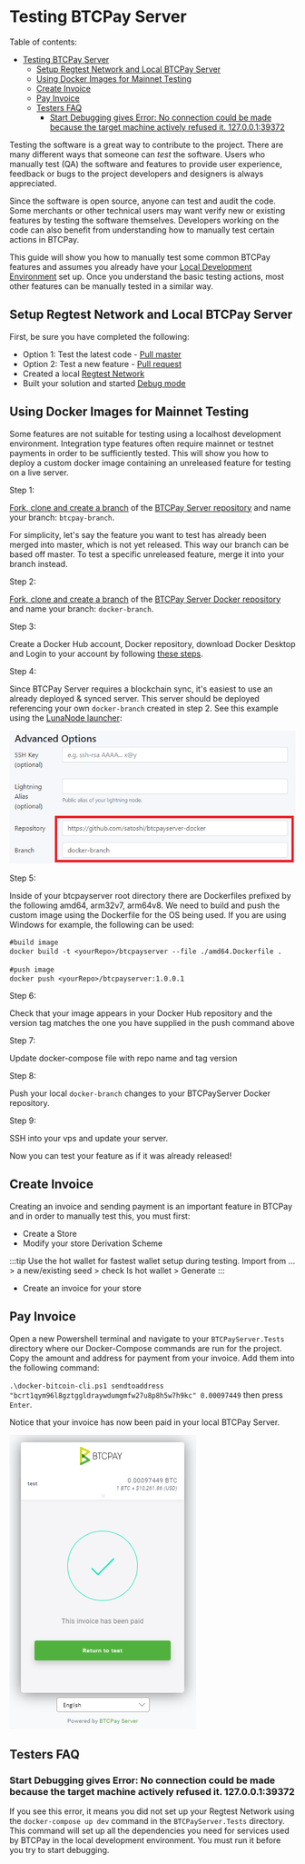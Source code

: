 # Testing BTCPay Server

Table of contents:

- [Testing BTCPay Server](#testing-btcpay-server)
  - [Setup Regtest Network and Local BTCPay Server](#setup-regtest-network-and-local-btcpay-server)
  - [Using Docker Images for Mainnet Testing](#using-docker-images-for-mainnet-testing)
  - [Create Invoice](#create-invoice)
  - [Pay Invoice](#pay-invoice)
  - [Testers FAQ](#testers-faq)
    - [Start Debugging gives Error: No connection could be made because the target machine actively refused it. 127.0.0.1:39372](#start-debugging-gives-error-no-connection-could-be-made-because-the-target-machine-actively-refused-it-12700139372)

Testing the software is a great way to contribute to the project. There are many different ways that someone can _test_ the software. Users who manually test (QA) the software and features to provide user experience, feedback or bugs to the project developers and designers is always appreciated. 

Since the software is open source, anyone can test and audit the code. Some merchants or other technical users may want verify new or existing features by testing the software themselves. Developers working on the code can also benefit from understanding how to manually test certain actions in BTCPay.

This guide will show you how to manually test some common BTCPay features and assumes you already have your [Local Development Environment](ContributeDevCode.md) set up. Once you understand the basic testing actions, most other features can be manually tested in a similar way. 

## Setup Regtest Network and Local BTCPay Server

First, be sure you have completed the following:

- Option 1: Test the latest code - [Pull master](ContributeDevCode.md#sync-forked-btcpayserver-repository)
- Option 2: Test a new feature - [Pull request](ContributeDevCode.md#create-a-branch-of-a-pull-request)
- Created a local [Regtest Network](ContributeDevCode.md#bitcoin-regtest-network-setup)
- Built your solution and started [Debug mode](ContributeDevCode.md#build-local-btcpayserver)

## Using Docker Images for Mainnet Testing

Some features are not suitable for testing using a localhost development environment. Integration type features often require mainnet or testnet payments in order to be sufficiently tested. This will show you how to deploy a custom docker image containing an unreleased feature for testing on a live server.

Step 1: 

[Fork, clone and create a branch](./ContributeDevCode#git-setup) of the [BTCPay Server repository](https://github.com/btcpayserver/btcpayserver) and name your branch: `btcpay-branch`. 

For simplicity, let's say the feature you want to test has already been merged into master, which is not yet released. This way our branch can be based off master. To test a specific unreleased feature, merge it into your branch instead.

Step 2: 

[Fork, clone and create a branch](./ContributeDevCode#git-setup) of the [BTCPay Server Docker repository](https://github.com/btcpayserver/btcpayserver-docker) and name your branch: `docker-branch`. 

Step 3: 

Create a Docker Hub account, Docker repository, download Docker Desktop and Login to your account by following [these steps](https://docs.docker.com/docker-hub/).

Step 4: 

Since BTCPay Server requires a blockchain sync, it's easiest to use an already deployed & synced server. This server should be deployed referencing your own `docker-branch` created in step 2. See this example using the [LunaNode launcher](https://launchbtcpay.lunanode.com/):

![LunaNode Fork](../../img/Contribute/lunanode-fork.png)

Step 5:

Inside of your btcpayserver root directory there are Dockerfiles prefixed by the following amd64, arm32v7, arm64v8. We need to build and push the custom image using the Dockerfile for the OS being used. If you are using Windows for example, the following can be used:

```
#build image
docker build -t <yourRepo>/btcpayserver --file ./amd64.Dockerfile .

#push image
docker push <yourRepo>/btcpayserver:1.0.0.1
```

Step 6: 

Check that your image appears in your Docker Hub repository and the version tag matches the one you have supplied in the push command above

Step 7: 

Update docker-compose file with repo name and tag version

Step 8: 

Push your local `docker-branch` changes to your BTCPayServer Docker repository.

Step 9: 

SSH into your vps and update your server.

Now you can test your feature as if it was already released!

## Create Invoice

Creating an invoice and sending payment is an important feature in BTCPay and in order to manually test this, you must first:

- Create a Store 
- Modify your store Derivation Scheme 

:::tip
Use the hot wallet for fastest wallet setup during testing. Import from ... > a new/existing seed > check Is hot wallet > Generate
:::

- Create an invoice for your store

 ## Pay Invoice

Open a new Powershell terminal and navigate to your `BTCPayServer.Tests` directory where our Docker-Compose commands are run for the project. Copy the amount and address for payment from your invoice. Add them into the following command:

`.\docker-bitcoin-cli.ps1 sendtoaddress "bcrt1qym96l8gztggldraywdumgmfw27u8p8h5w7h9kc" 0.00097449` then press `Enter`.

Notice that your invoice has now been paid in your local BTCPay Server.

![Test Paid Invoice](../../img/Contribute/regtest-paid-invoice.png)

## Testers FAQ

### Start Debugging gives Error: No connection could be made because the target machine actively refused it. 127.0.0.1:39372

If you see this error, it means you did not set up your Regtest Network using the `docker-compose up dev` command in the `BTCPayServer.Tests` directory. This command will set up all the dependencies you need for services used by BTCPay in the local development environment. You must run it before you try to start debugging. 

